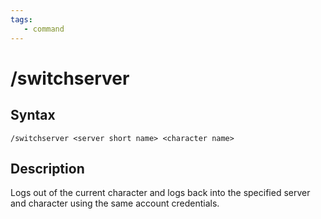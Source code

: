 ```yaml
---
tags:
   - command
---
```

# /switchserver

## Syntax

```eqcommand
/switchserver <server short name> <character name>
```

## Description

Logs out of the current character and logs back into the specified server and character using the same account credentials.